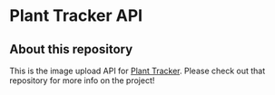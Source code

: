 # Plant Tracker API

## About this repository

This is the image upload API for [Plant Tracker](http://github.com/laurpe/plant-tracker). Please check out that repository for more info on the project!
